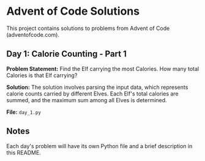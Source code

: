 # Advent of Code Solutions

This project contains solutions to problems from Advent of Code (adventofcode.com).

## Day 1: Calorie Counting - Part 1

**Problem Statement:** Find the Elf carrying the most Calories. How many total Calories is that Elf carrying?

**Solution:** The solution involves parsing the input data, which represents calorie counts carried by different Elves. Each Elf's total calories are summed, and the maximum sum among all Elves is determined.

**File:** `day_1.py`

## Notes

Each day's problem will have its own Python file and a brief description in this README.